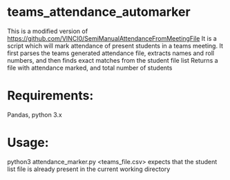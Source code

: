 # teams_attendance_automarker

This is a modified version of https://github.com/VINCI0/SemiManualAttendanceFromMeetingFile
It is a script which will mark attendance of present students in a teams meeting.
It first parses the teams generated attendance file, extracts names and roll numbers, and then finds exact matches from the 
student file list
Returns a file with attendance marked, and total number of students
# Requirements:
Pandas, python 3.x
# Usage:
python3 attendance_marker.py <teams_file.csv>
expects that the student list file is already present in the current working directory
